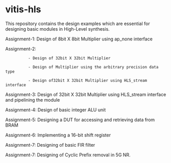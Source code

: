 # vitis-hls
This repository contains the design examples which are essential for designing basic modules in High-Level synthesis.

Assignment-1: Design of 8bit X 8bit Multiplier using ap_none interface

Assignment-2: 

              - Design of 32bit X 32bit Multiplier

              - Design of Multiplier using the arbitrary precision data type
							
              - Design of32bit X 32bit Multiplier using HLS_stream interface

Assignment-3: Design of 32bit X 32bit Multiplier using HLS_stream interface and pipelining the module 

Assignment-4: Design of basic integer ALU unit

Assignment-5: Designing a DUT for accessing and retrieving data from BRAM 

Assignment-6: Implementing a 16-bit shift register

Assignment-7: Designing of basic FIR filter

Assignment-7: Designing of Cyclic Prefix removal in 5G NR.
